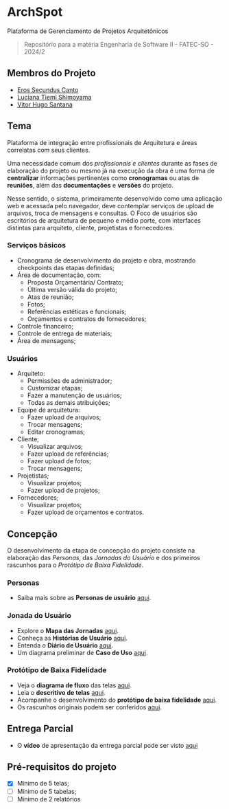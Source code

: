 # ArchSpot
Plataforma de Gerenciamento de Projetos Arquitetônicos

> Repositório para a matéria Engenharia de Software II - FATEC-SO - 2024/2

## Membros do Projeto

 - [Eros Secundus Canto](https://github.com/erossecundus)
 - [Luciana Tiemi Shimoyama](https://github.com/lucitiemi)
 - [Vitor Hugo Santana](https://github.com/Vituuuuu)


## Tema
Plataforma de integração entre profissionais de Arquitetura e áreas correlatas com seus clientes.

Uma necessidade comum dos _profissionais e clientes_ durante as fases de elaboração do projeto ou mesmo já na execução da obra é uma forma de **centralizar** informações pertinentes como **cronogramas** ou atas de **reuniões**, além das **documentações** e **versões** do projeto.

Nesse sentido, o sistema, primeiramente desenvolvido como uma aplicação web e acessada pelo navegador, deve contemplar serviços de upload de arquivos, troca de mensagens e consultas.
O Foco de usuários são escritórios de arquitetura de pequeno e médio porte, com interfaces distintas para arquiteto, cliente, projetistas e fornecedores.

### Serviços básicos
 - Cronograma de desenvolvimento do projeto e obra, mostrando checkpoints das etapas definidas;
 - Área de documentação, com:
   - Proposta Orçamentária/ Contrato;
   - Última versão válida do projeto;
   - Atas de reunião;
   - Fotos;
   - Referências estéticas e funcionais;
   - Orçamentos e contratos de fornecedores;
 - Controle financeiro;
 - Controle de entrega de materiais;
 - Área de mensagens;

### Usuários
 - Arquiteto:
   - Permissões de administrador;
   - Customizar etapas;
   - Fazer a manutenção de usuários;
   - Todas as demais atribuições;
 - Equipe de arquitetura:
   - Fazer upload de arquivos;
   - Trocar mensagens;
   - Editar cronogramas;
 - Cliente;
   - Visualizar arquivos;
   - Fazer upload de referências;
   - Fazer upload de fotos;
   - Trocar mensagens;
 - Projetistas;
   - Visualizar projetos;
   - Fazer upload de projetos;
 - Fornecedores;
   - Visualizar projetos;
   - Fazer upload de orçamentos e contratos.

## Concepção
O desenvolvimento da etapa de concepção do projeto consiste na elaboração das _Personas_, das _Jornadas do Usuário_ e dos primeiros rascunhos para o _Protótipo de Baixa Fidelidade_.
### Personas
- Saiba mais sobre as **Personas de usuário** [aqui](https://docs.google.com/presentation/d/1sRGfyo2ZArxzj43Udp9Zo00W071zYn_h9YVnvCeJRuI/edit?usp=sharing).

### Jonada do Usuário
- Explore o **Mapa das Jornadas** [aqui](https://docs.google.com/spreadsheets/d/1949en0Z9xyyAUvHKAskodha9thMEoVzjzTD_Y0P2tUw/edit?usp=sharing).
- Conheça as **Histórias de Usuário** [aqui](https://docs.google.com/spreadsheets/d/1j_ByA6TTx74EM0C7ko6JCeuAwgFLfdyNaMeFRW3zSKg/edit?usp=sharing).
- Entenda o **Diário de Usuário** [aqui](https://docs.google.com/spreadsheets/d/1QT7FeWcpSWCD6w4JIW9VV4grJma3GNqNFpB3rF5jF2M/edit?usp=sharing).
- Um diagrama preliminar de **Caso de Uso** [aqui](Diagrama-caso-de-uso.jpg).

### Protótipo de Baixa Fidelidade
- Veja o **diagrama de fluxo** das telas [aqui](https://lucid.app/lucidspark/47db5361-0695-44ba-b052-e111ac3e9673/edit?viewport_loc=3436%2C518%2C3840%2C1844%2C0_0&invitationId=inv_adb1aa17-e0e0-438d-887d-abf8feea4949).
- Leia o **descritivo de telas** [aqui](https://docs.google.com/document/d/1yUhtdYXbvCQlh7XOV9IoIi8wEIdUzvh2cp0wVSHtAR0/edit?usp=sharing).
- Acompanhe o desenvolvimento do **protótipo de baixa fidelidade** [aqui](https://miro.com/app/board/uXjVLWLmPDU=/?share_link_id=5262047678480).
- Os rascunhos originais podem ser conferidos [aqui](https://drive.google.com/drive/folders/1gVfYscVSYzOD_l87juAJuiQulD32I1zu?usp=sharing).

## Entrega Parcial
- O **vídeo** de apresentação da entrega parcial pode ser visto [aqui](https://youtu.be/9mBBVEJD43M?si=0aBZlrPVU3hxVvjq)

## Pré-requisitos do projeto
 - [x] Mínimo de 5 telas;
 - [ ] Mínimo de 5 tabelas;
 - [ ] Mínimo de 2 relatórios
